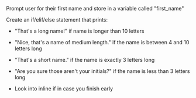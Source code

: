 Prompt user for their first name and store in a variable called "first_name"

Create an if/elif/else statement that prints:

- "That's a long name!" if name is longer than 10 letters

- "Nice, that's a name of medium length." if the name is between 4 and 10 letters long

- "That's a short name." if the name is exactly 3 letters long

- "Are you sure those aren't your initials?" if the name is less than 3 letters long

- Look into inline if in case you finish early